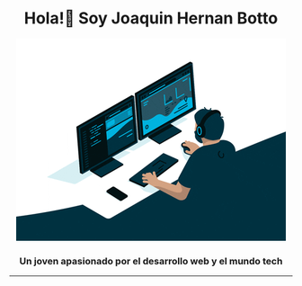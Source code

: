 <h1 align="center"> Hola!👋 Soy Joaquin Hernan Botto </h1>
<p align="center">
  <img src="giphy.gif" alt="GIF">
</p>
<h3 align="center">Un joven apasionado por el desarrollo web y el mundo tech</h3>
<hr />

